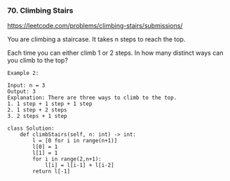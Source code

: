 ### 70. Climbing Stairs

https://leetcode.com/problems/climbing-stairs/submissions/

You are climbing a staircase. It takes n steps to reach the top.

Each time you can either climb 1 or 2 steps. In how many distinct ways can you climb to the top?


```
Example 2:

Input: n = 3
Output: 3
Explanation: There are three ways to climb to the top.
1. 1 step + 1 step + 1 step
2. 1 step + 2 steps
3. 2 steps + 1 step
```

```
class Solution:
    def climbStairs(self, n: int) -> int:
        l = [0 for i in range(n+1)]
        l[0] = 1
        l[1] = 1
        for i in range(2,n+1):
            l[i] = l[i-1] + l[i-2]
        return l[-1]
```        
        
        
